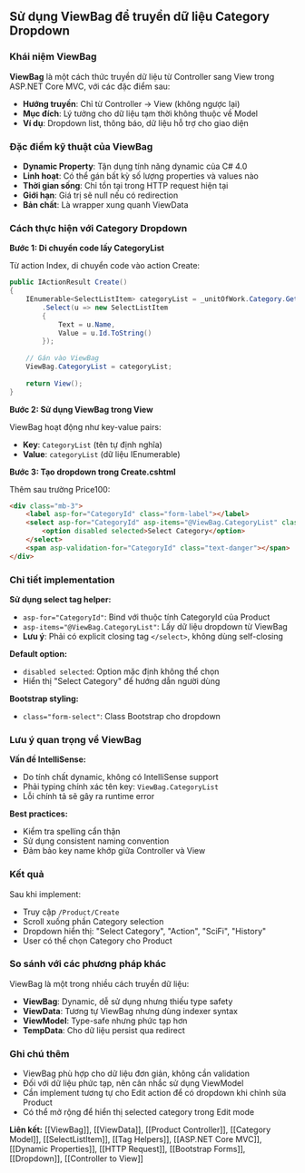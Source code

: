 ## Sử dụng ViewBag để truyền dữ liệu Category Dropdown

### Khái niệm ViewBag

**ViewBag** là một cách thức truyền dữ liệu từ Controller sang View trong ASP.NET Core MVC, với các đặc điểm sau:

- **Hướng truyền**: Chỉ từ Controller → View (không ngược lại)
- **Mục đích**: Lý tưởng cho dữ liệu tạm thời không thuộc về Model
- **Ví dụ**: Dropdown list, thông báo, dữ liệu hỗ trợ cho giao diện


### Đặc điểm kỹ thuật của ViewBag

- **Dynamic Property**: Tận dụng tính năng dynamic của C\# 4.0
- **Linh hoạt**: Có thể gán bất kỳ số lượng properties và values nào
- **Thời gian sống**: Chỉ tồn tại trong HTTP request hiện tại
- **Giới hạn**: Giá trị sẽ null nếu có redirection
- **Bản chất**: Là wrapper xung quanh ViewData


### Cách thực hiện với Category Dropdown

**Bước 1: Di chuyển code lấy CategoryList**

Từ action Index, di chuyển code vào action Create:

```csharp
public IActionResult Create()
{
    IEnumerable<SelectListItem> categoryList = _unitOfWork.Category.GetAll()
        .Select(u => new SelectListItem
        {
            Text = u.Name,
            Value = u.Id.ToString()
        });
    
    // Gán vào ViewBag
    ViewBag.CategoryList = categoryList;
    
    return View();
}
```

**Bước 2: Sử dụng ViewBag trong View**

ViewBag hoạt động như key-value pairs:

- **Key**: `CategoryList` (tên tự định nghĩa)
- **Value**: `categoryList` (dữ liệu IEnumerable<SelectListItem>)

**Bước 3: Tạo dropdown trong Create.cshtml**

Thêm sau trường Price100:

```html
<div class="mb-3">
    <label asp-for="CategoryId" class="form-label"></label>
    <select asp-for="CategoryId" asp-items="@ViewBag.CategoryList" class="form-select">
        <option disabled selected>Select Category</option>
    </select>
    <span asp-validation-for="CategoryId" class="text-danger"></span>
</div>
```


### Chi tiết implementation

**Sử dụng select tag helper:**

- `asp-for="CategoryId"`: Bind với thuộc tính CategoryId của Product
- `asp-items="@ViewBag.CategoryList"`: Lấy dữ liệu dropdown từ ViewBag
- **Lưu ý**: Phải có explicit closing tag `</select>`, không dùng self-closing

**Default option:**

- `disabled selected`: Option mặc định không thể chọn
- Hiển thị "Select Category" để hướng dẫn người dùng

**Bootstrap styling:**

- `class="form-select"`: Class Bootstrap cho dropdown


### Lưu ý quan trọng về ViewBag

**Vấn đề IntelliSense:**

- Do tính chất dynamic, không có IntelliSense support
- Phải typing chính xác tên key: `ViewBag.CategoryList`
- Lỗi chính tả sẽ gây ra runtime error

**Best practices:**

- Kiểm tra spelling cẩn thận
- Sử dụng consistent naming convention
- Đảm bảo key name khớp giữa Controller và View


### Kết quả

Sau khi implement:

- Truy cập `/Product/Create`
- Scroll xuống phần Category selection
- Dropdown hiển thị: "Select Category", "Action", "SciFi", "History"
- User có thể chọn Category cho Product


### So sánh với các phương pháp khác

ViewBag là một trong nhiều cách truyền dữ liệu:

- **ViewBag**: Dynamic, dễ sử dụng nhưng thiếu type safety
- **ViewData**: Tương tự ViewBag nhưng dùng indexer syntax
- **ViewModel**: Type-safe nhưng phức tạp hơn
- **TempData**: Cho dữ liệu persist qua redirect


### Ghi chú thêm

- ViewBag phù hợp cho dữ liệu đơn giản, không cần validation
- Đối với dữ liệu phức tạp, nên cân nhắc sử dụng ViewModel
- Cần implement tương tự cho Edit action để có dropdown khi chỉnh sửa Product
- Có thể mở rộng để hiển thị selected category trong Edit mode

**Liên kết:** [[ViewBag]], [[ViewData]], [[Product Controller]], [[Category Model]], [[SelectListItem]], [[Tag Helpers]], [[ASP.NET Core MVC]], [[Dynamic Properties]], [[HTTP Request]], [[Bootstrap Forms]], [[Dropdown]], [[Controller to View]]

